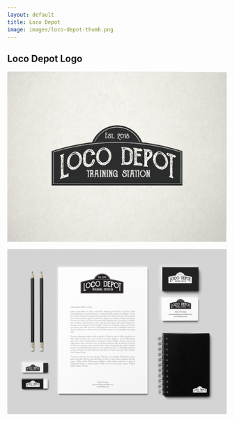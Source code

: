 ```yaml
---
layout: default
title: Loco Depot
image: images/loco-depot-thumb.png
---
```

<div class="individual-page" markdown="1">

<h2>Loco Depot Logo</h2>

![Loco Depot Logo](/images/loco-depot-01.png)

![Loco Depot Logo 2](/images/loco-depot-stationary.jpg)

</div>
